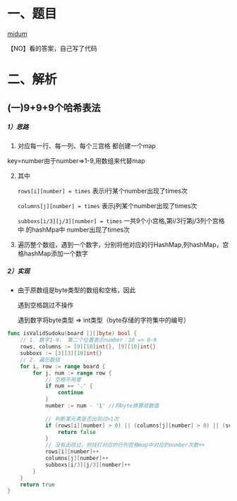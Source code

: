 



# 一、题目

[midum](https://leetcode.cn/problems/valid-sudoku/)

【NO】看的答案，自己写了代码

# 二、解析



## (一)9+9+9个哈希表法



##### 1）思路

1. 对应每一行、每一列、每个三宫格 都创建一个map

  key=number由于number=>1-9,用数组来代替map

2. 其中

     `rows[i][number] = times` 表示i行某个number出现了times次

     `columns[j][number] = times` 表示j列某个number出现了times次

     `subboxs[i/3][j/3][number] = times` 一共9个小宫格,第i/3行第j/3列个宫格 中 的hashMpa中 number出现了times次

3. 遍历整个数组，遇到一个数字，分别将他对应的行HashMap,列hashMap，宫格hashMap添加一个数字



##### 2）实现

- 由于原数组是byte类型的数组和空格，因此

   遇到空格跳过不操作

   遇到数字将byte类型 => int类型（byte存储的字符集中的编号）

```go
func isValidSudoku(board [][]byte) bool {
    // 1. 数字1-9， 第二个位置表示number：10 => 0-9
    rows, columns := [9][10]int{}, [9][10]int{}
    subboxs := [3][3][10]int{}
    // 2. 遍历数组
    for i, row := range board {
        for j, num := range row {
            // 空格不用管
            if num == '.' {
                continue
            }
            number := num - '1' //将byte换算成数值
            
            // 判断某元素是否出现过>1次
            if (rows[i][number] > 0) || (columns[j][number] > 0) || (subboxs[i/3][j/3][number] > 0) {
                return false
            }
            // 没有出现过，则找打对应的行列宫格map中对应的number次数++
            rows[i][number]++
            columns[j][number]++
            subboxs[i/3][j/3][number]++
        }
    }
    return true
}
```

